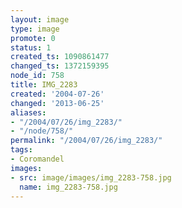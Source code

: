 ```yaml
---
layout: image
type: image
promote: 0
status: 1
created_ts: 1090861477
changed_ts: 1372159395
node_id: 758
title: IMG_2283
created: '2004-07-26'
changed: '2013-06-25'
aliases:
- "/2004/07/26/img_2283/"
- "/node/758/"
permalink: "/2004/07/26/img_2283/"
tags:
- Coromandel
images:
- src: image/images/img_2283-758.jpg
  name: img_2283-758.jpg
---
```


